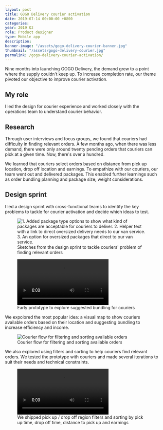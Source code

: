 ```yaml
---
layout: post
title: GOGO Delivery courier activation
date: 2019-07-14 00:00:00 +0800
categories:
year: 2019 Q2
role: Product designer
type: Mobile app
description: 
banner-image: "/assets/gogo-delivery-courier-banner.jpg"
thumbnail: "/assets/gogo-delivery-courier.jpg"
permalink: /gogo-delivery-courier-activation/
---
```


Nine months into launching GOGO Delivery, the demand grew to a point where the supply couldn't keep up. To increase completion rate, our theme pivoted our objective to improve courier activation.

## My role

I led the design for courier experience and worked closely with the operations team to understand courier behavior.

## Research

Through user interviews and focus groups, we found that couriers had difficulty in finding relevant orders. A few months ago, when there was less demand, there were only around twenty pending orders that couriers can pick at a given time. Now, there's over a hundred.

We learned that couriers select orders based on distance from pick up location, drop off location and earnings. To empathize with our couriers, our team went out and delivered packages. This enabled further learnings such as order bundling planning and package size, weight considerations.

## Design sprint

I led a design sprint with cross-functional teams to identify the key problems to tackle for courier activation and decide which ideas to test.

<figure>
	<div>
		<img class="lazy" data-src="/assets/ggd-courier-finding-orders-sketches.png" alt="1. Added package type options to show what kind of packages are acceptable for couriers to deliver. 2. Helper text with a link to direct oversized delivery needs to our van service. 3. An option for oversized packages that direct to our van service.">
	</div>
	<figcaption>Sketches from the design sprint to tackle couriers' problem of finding relevant orders</figcaption>
</figure>

<figure>
	<video class="lazy" autoplay loop style="max-width:960px;margin:0 auto">
		<source src="https://cdn.dribbble.com/users/611270/videos/23476/20190424-courier-map-3.mp4" type="video/mp4">
	</video>
	<figcaption>Early prototype to explore suggested bundling for couriers</figcaption>
</figure>

We expolored the most popular idea: a visual map to show couriers available orders based on their location and suggesting bundling to increase efficiency and income.

<figure>
	<div>
		<img class="lazy" data-src="/assets/ggd-courier-filters-flow.png" alt="Courier flow for filtering and sorting available orders">
	</div>
	<figcaption>Courier flow for filtering and sorting available orders</figcaption>
</figure>

We also explored using filters and sorting to help couriers find relevant orders. We tested the prototype with couriers and made several iterations to suit their needs and technical constraints.

<figure>
	<video class="lazy" autoplay loop style="max-width:960px;margin:0 auto">
		<source src="/assets/gogo-delivery-courier-filters.mp4" type="video/mp4">
	</video>
	<figcaption>We shipped pick up / drop off region filters and sorting by pick up time, drop off time, distance to pick up and earnings</figcaption>
</figure>
